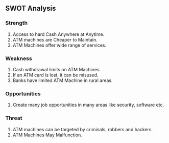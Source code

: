 ## SWOT Analysis

### Strength

1. Access to hard Cash Anywhere at Anytime.
2. ATM machines are Cheaper to Maintain.
3. ATM Machines offer wide range of services.

### Weakness

1. Cash withdrawal limits on ATM Machines.
2. If an ATM card is lost, it can be misused.
3. Banks have limited ATM Machine in rural areas.

### Opportunities

1. Create many job opportunities in many areas like security, software etc.

### Threat
1. ATM machines can be targeted by criminals, robbers and hackers.
2. ATM Machines May Malfunction.

